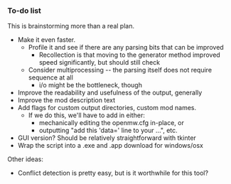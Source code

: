 ### To-do list

This is brainstorming more than a real plan.

  - Make it even faster.
    - Profile it and see if there are any parsing bits that can be improved
      - Recollection is that moving to the generator method improved speed significantly, but should still check
    - Consider multiprocessing -- the parsing itself does not require sequence at all
      - i/o might be the bottleneck, though
  - Improve the readability and usefulness of the output, generally
  - Improve the mod description text
  - Add flags for custom output directories, custom mod names.
    - If we do this, we'll have to add in either:
      - mechanically editing the openmw.cfg in-place, or
      - outputting "add this 'data=' line to your ...", etc.
  - GUI version? Should be relatively straightforward with tkinter
  - Wrap the script into a .exe and .app download for windows/osx

Other ideas:

  - Conflict detection is pretty easy, but is it worthwhile for this tool?
